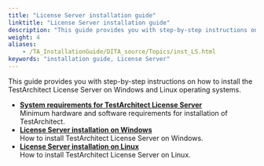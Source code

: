 ```yaml
--- 
title: "License Server installation guide"
linktitle: "License Server installation guide"
description: "This guide provides you with step-by-step instructions on how to install the TestArchitect License Server on Windows and Linux operating systems."
weight: 4
aliases: 
    - /TA_InstallationGuide/DITA_source/Topics/inst_LS.html
keywords: "installation guide, License Server"
---
```


This guide provides you with step-by-step instructions on how to install the TestArchitect License Server on Windows and Linux operating systems.

-   **[System requirements for TestArchitect License Server](/../TA_Administration/Topics/LS_system_requirements.html)**  
Minimum hardware and software requirements for installation of TestArchitect.
-   **[License Server installation on Windows](/../TA_InstallationGuide/DITA_source/Topics/inst_LS_Windows.html)**  
How to install TestArchitect License Server on Windows.
-   **[License Server installation on Linux](/../TA_InstallationGuide/DITA_source/Topics/inst_LS_Linux.html)**  
How to install TestArchitect License Server on Linux.




